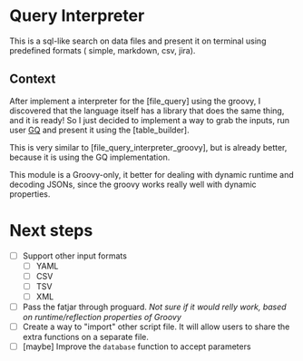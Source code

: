 # Query Interpreter
This is a sql-like search on data files and present it on terminal using predefined formats ( simple, markdown, csv, jira). 

## Context
After implement a interpreter for the [file_query] using the groovy, I discovered that the language itself has a library
that does the same thing, and it is ready!
So I just decided to implement a way to grab the inputs, run user [GQ](https://groovy-lang.org/using-ginq.html) and 
present it using the [table_builder].

This is very similar to [file_query_interpreter_groovy], but is already better, because it is using the GQ 
implementation.

This module is a Groovy-only, it better for dealing with dynamic runtime and decoding JSONs, since the groovy works
really well with dynamic properties.

# Next steps
* [ ] Support other input formats
  * [ ] YAML
  * [ ] CSV
  * [ ] TSV
  * [ ] XML
* [ ] Pass the fatjar through proguard. _Not sure if it would relly work, based on runtime/reflection properties of Groovy_
* [ ] Create a way to "import" other script file. It will allow users to share the extra functions on a separate file.
* [ ] [maybe] Improve the `database` function to accept parameters
